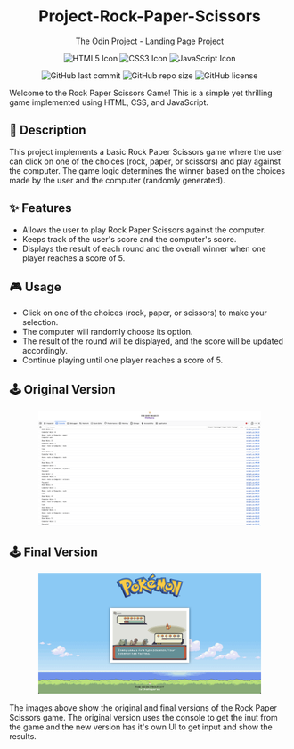 <div align="center">
  <h1>Project-Rock-Paper-Scissors </h1>
  <p>The Odin Project - Landing Page Project</p>
  <p>
    <img src="https://img.icons8.com/color/48/000000/html-5.png" alt="HTML5 Icon" width="40" height="40"/>
    <img src="https://img.icons8.com/color/48/000000/css3.png" alt="CSS3 Icon" width="40" height="40"/>
    <img src="https://img.icons8.com/color/48/000000/javascript.png" alt="JavaScript Icon" width="40" height="40"/>
  </p>
</div>

<p align="center">
  <img src="https://img.shields.io/github/last-commit/hellogaray/Project-Rock-Paper-Scissors " alt="GitHub last commit">
  <img src="https://img.shields.io/github/repo-size/hellogaray/Project-Rock-Paper-Scissors " alt="GitHub repo size">
  <img src="https://img.shields.io/github/license/hellogaray/Project-Rock-Paper-Scissors " alt="GitHub license">
</p>


Welcome to the Rock Paper Scissors Game! This is a simple yet thrilling game implemented using HTML, CSS, and JavaScript.

## 📝 Description

This project implements a basic Rock Paper Scissors game where the user can click on one of the choices (rock, paper, or scissors) and play against the computer. The game logic determines the winner based on the choices made by the user and the computer (randomly generated).

## ✨ Features

- Allows the user to play Rock Paper Scissors against the computer.
- Keeps track of the user's score and the computer's score.
- Displays the result of each round and the overall winner when one player reaches a score of 5.

## 🎮 Usage

- Click on one of the choices (rock, paper, or scissors) to make your selection.
- The computer will randomly choose its option.
- The result of the round will be displayed, and the score will be updated accordingly.
- Continue playing until one player reaches a score of 5.

## 🕹️ Original Version
<div align="center">
  <img src="./images/original.png" alt="Original Version" width="400">
</div>

## 🕹️ Final Version
<div align="center">
  <img src="./images/final.png" alt="Final Version" width="400">
</div>

The images above show the original and final versions of the Rock Paper Scissors game. The original version uses the console to get the inut from the game and the new version has it's own UI to get input and show the results.
